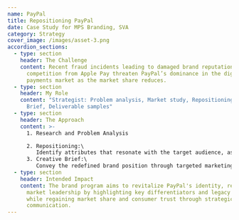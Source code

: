 ```yaml
---
name: PayPal
title: Repositioning PayPal
date: Case Study for MPS Branding, SVA
category: Strategy
cover_image: /images/asset-3.png
accordion_sections:
  - type: section
    header: The Challenge
    content: Recent fraud incidents leading to damaged brand reputation and
      competition from Apple Pay threaten PayPal’s dominance in the digital
      payments market as the market share reduces.
  - type: section
    header: My Role
    content: "Strategist: Problem analysis, Market study, Repositioning, Creative
      Brief, Deliverable samples"
  - type: section
    header: The Approach
    content: >-
      1. Research and Problem Analysis

      2. Repositioning:\
         Identify attributes that resonate with the target audience, assess current perceptions, and craft a unique, compelling identity using PayPal's assets and experiences that will 
      3. Creative Brief:\
         Convey the redefined brand position through targeted marketing initiatives and develop creative guidelines for consistent future messaging
  - type: section
    header: Intended Impact
    content: The brand program aims to revitalize PayPal's identity, reinstating its
      market leadership by highlighting key differentiators and legacy strengths
      while regaining market share and consumer trust through strategic
      communication.
---
```

